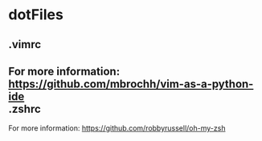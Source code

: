 dotFiles
========
.vimrc
------
For more information: https://github.com/mbrochh/vim-as-a-python-ide<br>
.zshrc
------
For more information: https://github.com/robbyrussell/oh-my-zsh
